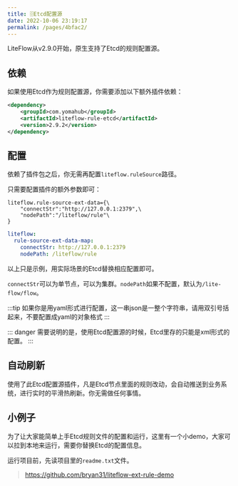 ```yaml
---
title: 🗄Etcd配置源
date: 2022-10-06 23:19:17
permalink: /pages/4bfac2/
---
```


LiteFlow从v2.9.0开始，原生支持了Etcd的规则配置源。

## 依赖

如果使用Etcd作为规则配置源，你需要添加以下额外插件依赖：

```xml
<dependency>
    <groupId>com.yomahub</groupId>
    <artifactId>liteflow-rule-etcd</artifactId>
    <version>2.9.2</version>
</dependency>
```

## 配置

依赖了插件包之后，你无需再配置`liteflow.ruleSource`路径。

只需要配置插件的额外参数即可：

<code-group>
  <code-block title="Properties风格配置" active>

```properties
liteflow.rule-source-ext-data={\
    "connectStr":"http://127.0.0.1:2379",\
    "nodePath":"/liteflow/rule"\
}
```
  </code-block>
  <code-block title="Yaml风格配置">

```yaml
liteflow:
  rule-source-ext-data-map:
    connectStr: http://127.0.0.1:2379
    nodePath: /liteflow/rule
```
  </code-block>
</code-group>

以上只是示例，用实际场景的Etcd替换相应配置即可。

`connectStr`可以为单节点，可以为集群。`nodePath`如果不配置，默认为`/lite-flow/flow`。

:::tip
如果你是用yaml形式进行配置，这一串json是一整个字符串，请用双引号括起来，不要配置成yaml的对象格式
:::

::: danger
需要说明的是，使用Etcd配置源的时候，Etcd里存的只能是xml形式的配置。
:::

## 自动刷新

使用了此Etcd配置源插件，凡是Etcd节点里面的规则改动，会自动推送到业务系统，进行实时的平滑热刷新。你无需做任何事情。

## 小例子
为了让大家能简单上手Etcd规则文件的配置和运行，这里有一个小demo，大家可以拉到本地来运行，需要你替换Etcd的配置信息。

运行项目前，先读项目里的`readme.txt`文件。

> https://github.com/bryan31/liteflow-ext-rule-demo